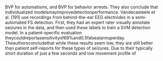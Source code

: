 BVP for automatisms, and BVP for behavior arrests. They also conclude that individualized
modelsmayimprovedetectionperformance.
Vandecasteele et al. [191] use recordings from behind-the-ear EEG electrodes in a semi-
automated FS detection. First, they had an expert rater visually annotate seizures in the data,
and then used these labels to train a SVM detection model. In a patient-specific evaluation
theycouldreportasensitivityof69%and0.5falsealarmsperday. Theauthorsconcludethat
while these results seem low, they are still better than patient self-reports for these types of
seizures.
Due to their typically short duration of just a few seconds and low movement profile of